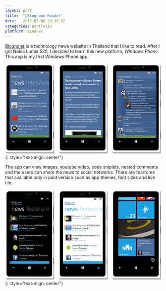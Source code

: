 ```yaml
---
layout: post
title:  "📰Blognone Reader"
date:   2013-05-06 20:29:07
categories: portfolio
platform: windows
---
```


[Blognone](https://www.blognone.com/) is a technology news website in Thailand that I like to read. After I got Nokia Lumia 520, I decided to learn this new platform, *Windows Phone*. This app is my first Windows Phone app.

![image](/img/portfolio/blognone1.jpg)
{: style="text-align: center"}

The app can view images, youtube video, code sniplets, nested comments and the users can share the news to social networks. There are feartures that available only in paid version such as app themes, font sizes and live tile.

![image](/img/portfolio/blognone2.jpg)
{: style="text-align: center"}
